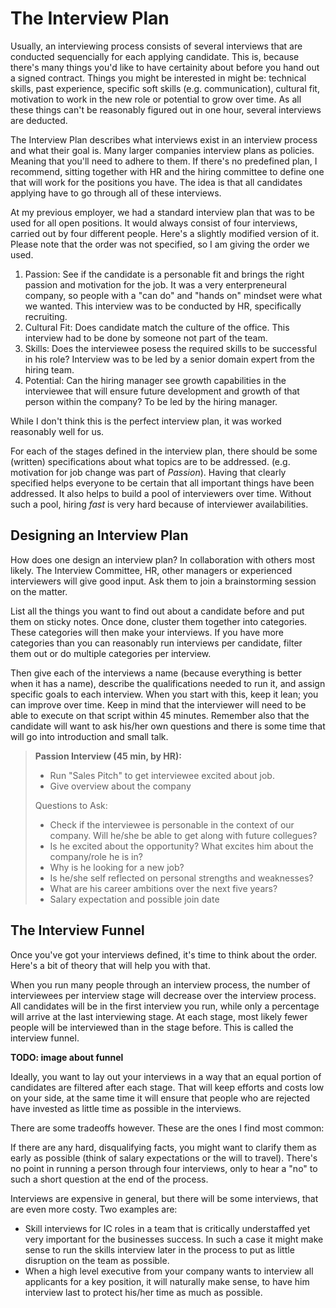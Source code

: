 # The Interview Plan

Usually, an interviewing process consists of several interviews that are conducted sequencially for each applying candidate. This is, because there's many things you'd like to have certainity about before you hand out a signed contract. Things you might be interested in might be: technical skills, past experience, specific soft skills (e.g. communication), cultural fit, motivation to work in the new role or potential to grow over time. As all these things can't be reasonably figured out in one hour, several interviews are deducted.

The Interview Plan describes what interviews exist in an interview process and what their goal is. Many larger companies interview plans as policies. Meaning that you'll need to adhere to them. If there's no predefined plan, I recommend, sitting together with HR and the hiring committee to define one that will work for the positions you have. The idea is that all candidates applying have to go through all of these interviews. 

At my previous employer, we had a standard interview plan that was to be used for all open positions. It would always consist of four interviews, carried out by four different people. Here's a slightly modified version of it. Please note that the order was not specified, so I am giving the order we used. 

1. Passion: See if the candidate is a personable fit and brings the right passion and motivation for the job. It was a very enterpreneural company, so people with a "can do" and "hands on" mindset were what we wanted. This interview was to be conducted by HR, specifically recruiting. 
2. Cultural Fit: Does candidate match the culture of the office. This interview had to be done by someone not part of the team. 
3. Skills: Does the interviewee posess the required skills to be successful in his role? Interview was to be led by a senior domain expert from the hiring team. 
4. Potential: Can the hiring manager see growth capabilities in the interviewee that will ensure future development and growth of that person within the company? To be led by the hiring manager. 

While I don't think this is the perfect interview plan, it was worked reasonably well for us. 

For each of the stages defined in the interview plan, there should be some (written) specifications about what topics are to be addressed. (e.g. motivation for job change was part of _Passion_). Having that clearly specified helps everyone to be certain that all important things have been addressed. It also helps to build a pool of interviewers over time. Without such a pool, hiring _fast_ is very hard because of interviewer availabilities.

## Designing an Interview Plan

How does one design an interview plan? In collaboration with others most likely. The Interview Committee, HR, other managers or experienced interviewers will give good input. Ask them to join a brainstorming session on the matter. 

List all the things you want to find out about a candidate before and put them on sticky notes. Once done, cluster them together into categories. These categories will then make your interviews. If you have more categories than you can reasonably run interviews per candidate, filter them out or do multiple categories per interview. 

Then give each of the interviews a name (because everything is better when it has a name), describe the qualifications needed to run it, and assign specific goals to each interview. When you start with this, keep it lean; you can improve over time. Keep in mind that the interviewer will need to be able to execute on that script within 45 minutes. Remember also that the candidate will want to ask his/her own questions and there is some time that will go into introduction and small talk. 

> **Passion Interview (45 min, by HR):**
>
> * Run "Sales Pitch" to get interviewee excited about job. 
> * Give overview about the company
>
> Questions to Ask:
>
> * Check if the interviewee is personable in the context of our company. Will he/she be able to get along with future collegues? 
> * Is he excited about the opportunity? What excites him about the company/role he is in? 
> * Why is he looking for a new job? 
> * Is he/she self reflected on personal strengths and weaknesses? 
> * What are his career ambitions over the next five years? 
> * Salary expectation and possible join date

## The Interview Funnel

Once you've got your interviews defined, it's time to think about the order. Here's a bit of theory that will help you with that.

When you run many people through an interview process, the number of interviewees per interview stage will decrease over the interview process. All candidates will be in the first interview you run, while only a percentage will arrive at the last interviewing stage. At each stage, most likely fewer people will be interviewed than in the stage before. This is called the interview funnel. 

**TODO: image about funnel** 

Ideally, you want to lay out your interviews in a way that an equal portion of candidates are filtered after each stage. That will keep efforts and costs low on your side, at the same time it will ensure that people who are rejected have invested as little time as possible in the interviews. 

There are some tradeoffs however. These are the ones I find most common: 

If there are any hard, disqualifying facts, you might want to clarify them as early as possible (think of salary expectations or the will to travel). There's no point in running a person through four interviews, only to hear a "no" to such a short question at the end of the process.  

Interviews are expensive in general, but there will be some interviews, that are even more costy. Two examples are: 

* Skill interviews for IC roles in a team that is critically understaffed yet very important for the businesses success. In such a case it might make sense to run the skills interview later in the process to put as little disruption on the team as possible. 
* When a high level executive from your company wants to interview all applicants for a key position, it will naturally make sense, to have him interview last to protect his/her time as much as possible. 